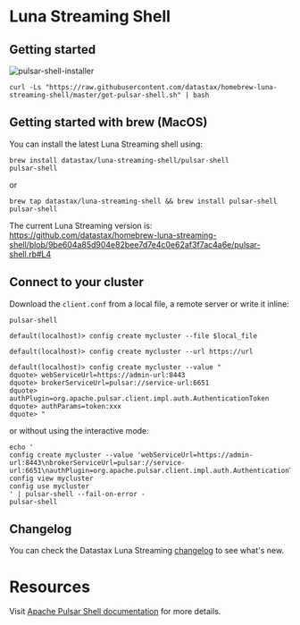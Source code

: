 # Luna Streaming Shell

## Getting started

![pulsar-shell-installer](https://user-images.githubusercontent.com/23314389/204251925-c065b0a6-ed40-458e-bc54-760ffb5d7569.gif)


```
curl -Ls "https://raw.githubusercontent.com/datastax/homebrew-luna-streaming-shell/master/get-pulsar-shell.sh" | bash
```

## Getting started with brew (MacOS)

You can install the latest Luna Streaming shell using:

```
brew install datastax/luna-streaming-shell/pulsar-shell
pulsar-shell
```

or

```
brew tap datastax/luna-streaming-shell && brew install pulsar-shell
pulsar-shell
```

The current Luna Streaming version is:
https://github.com/datastax/homebrew-luna-streaming-shell/blob/9be604a85d904e82bee7d7e4c0e62af3f7ac4a6e/pulsar-shell.rb#L4



## Connect to your cluster

Download the `client.conf` from a local file, a remote server or write it inline:
```
pulsar-shell

default(localhost)> config create mycluster --file $local_file

default(localhost)> config create mycluster --url https://url

default(localhost)> config create mycluster --value "
dquote> webServiceUrl=https://admin-url:8443
dquote> brokerServiceUrl=pulsar://service-url:6651
dquote> authPlugin=org.apache.pulsar.client.impl.auth.AuthenticationToken
dquote> authParams=token:xxx
dquote> "
```

or without using the interactive mode:

```
echo '
config create mycluster --value 'webServiceUrl=https://admin-url:8443\nbrokerServiceUrl=pulsar://service-url:6651\nauthPlugin=org.apache.pulsar.client.impl.auth.AuthenticationToken\nauthParams=token:xxx\n'
config view mycluster
config use mycluster
' | pulsar-shell --fail-on-error -
pulsar-shell
```
## Changelog

You can check the Datastax Luna Streaming [changelog](https://github.com/datastax/release-notes/blob/master/Luna_Streaming_2.10_Release_Notes.md) to see what's new.  


# Resources
Visit [Apache Pulsar Shell documentation](https://pulsar.apache.org/docs/next/administration-pulsar-shell/) for more details.
